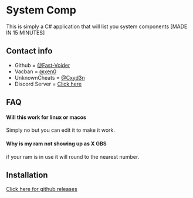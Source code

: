 
# System Comp

This is simply a C# application that will list you system components [MADE IN 15 MINUTES]


## Contact info

- Github = [@Fast-Voider](https://www.github.com/Fast-Voider)
- Vacban = [@xen0](https://vacban.wtf/members/70676/)
- UnknownCheats = [@Cxyd3n](https://www.unknowncheats.me/forum/members/4702196.html)
- Discord Server = [Click here](https://discord.gg/Ds6fsvYTVW)

## FAQ

#### Will this work for linux or macos

Simply no but you can edit it to make it work.

#### Why is my ram not showing up as X GBS

if your ram is in use it will round to the nearest number.


## Installation

[Click here for github releases](https://github.com/Fast-Voider/SystemComp/releases/latest)
